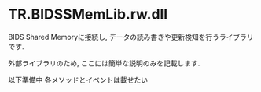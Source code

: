 # TR.BIDSSMemLib.rw.dll
BIDS Shared Memoryに接続し, データの読み書きや更新検知を行うライブラリです.

外部ライブラリのため, ここには簡単な説明のみを記載します.

以下準備中  各メソッドとイベントは載せたい
